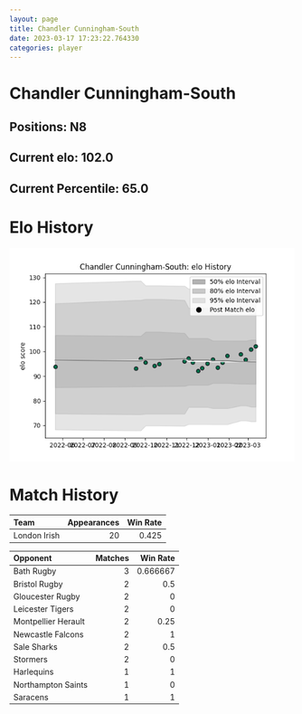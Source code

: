 ```yaml
---  
layout: page  
title: Chandler Cunningham-South  
date: 2023-03-17 17:23:22.764330  
categories: player  
---
```

# Chandler Cunningham-South

## Positions: N8

## Current elo: 102.0

## Current Percentile: 65.0

# Elo History


![elo history](history_ChandlerCunningham-South.png)
# Match History


| Team         |   Appearances |   Win Rate |
|:-------------|--------------:|-----------:|
| London Irish |            20 |      0.425 |

| Opponent            |   Matches |   Win Rate |
|:--------------------|----------:|-----------:|
| Bath Rugby          |         3 |   0.666667 |
| Bristol Rugby       |         2 |   0.5      |
| Gloucester Rugby    |         2 |   0        |
| Leicester Tigers    |         2 |   0        |
| Montpellier Herault |         2 |   0.25     |
| Newcastle Falcons   |         2 |   1        |
| Sale Sharks         |         2 |   0.5      |
| Stormers            |         2 |   0        |
| Harlequins          |         1 |   1        |
| Northampton Saints  |         1 |   0        |
| Saracens            |         1 |   1        |